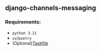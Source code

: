 ## django-channels-messaging
### Requirements:
- `python 3.11`
- `uv`/`poetry`
- (Optional)[Taskfile](https://taskfile.dev)
